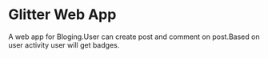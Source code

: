 # Glitter Web App
 A web app for Bloging.User can create post and comment on post.Based on user activity user will get badges.
 
